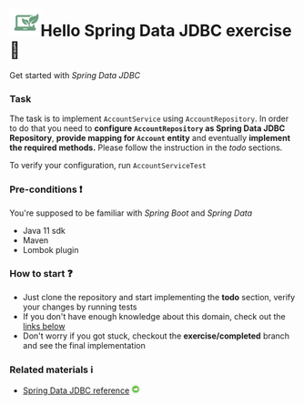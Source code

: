 # <img src="https://raw.githubusercontent.com/bobocode-projects/resources/master/image/logo_transparent_background.png" height=50/>Hello Spring Data JDBC exercise :muscle:
Get started with *Spring Data JDBC*
### Task
The task is to implement `AccountService` using `AccountRepository`.  In order to do that you need to **configure 
`AccountRepository` as Spring Data JDBC Repository**, **provide mapping for `Account` entity** and eventually **implement
the required methods.** Please follow the instruction in the *todo* sections. 

To verify your configuration, run `AccountServiceTest`

 
### Pre-conditions :heavy_exclamation_mark:
You're supposed to be familiar with *Spring Boot* and *Spring Data*
* Java 11 sdk 
* Maven
* Lombok plugin

### How to start :question:
* Just clone the repository and start implementing the **todo** section, verify your changes by running tests
* If you don't have enough knowledge about this domain, check out the [links below](#related-materials-information_source)
* Don't worry if you got stuck, checkout the **exercise/completed** branch and see the final implementation
 
### Related materials :information_source:
 * [Spring Data JDBC reference](https://docs.spring.io/spring-data/jdbc/docs/current/reference/html/#reference) <img src="https://github.com/bobocode-projects/resources/blob/master/logos/spring/spring-framework.png?raw=true" height=15/>

